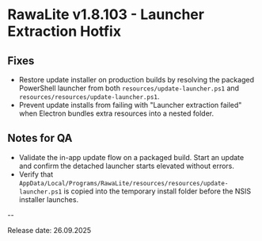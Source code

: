 # RawaLite v1.8.103 - Launcher Extraction Hotfix

## Fixes

- Restore update installer on production builds by resolving the packaged PowerShell launcher from both `resources/update-launcher.ps1` and `resources/resources/update-launcher.ps1`.
- Prevent update installs from failing with "Launcher extraction failed" when Electron bundles extra resources into a nested folder.

## Notes for QA

- Validate the in-app update flow on a packaged build. Start an update and confirm the detached launcher starts elevated without errors.
- Verify that `AppData/Local/Programs/RawaLite/resources/resources/update-launcher.ps1` is copied into the temporary install folder before the NSIS installer launches.

--

Release date: 26.09.2025
